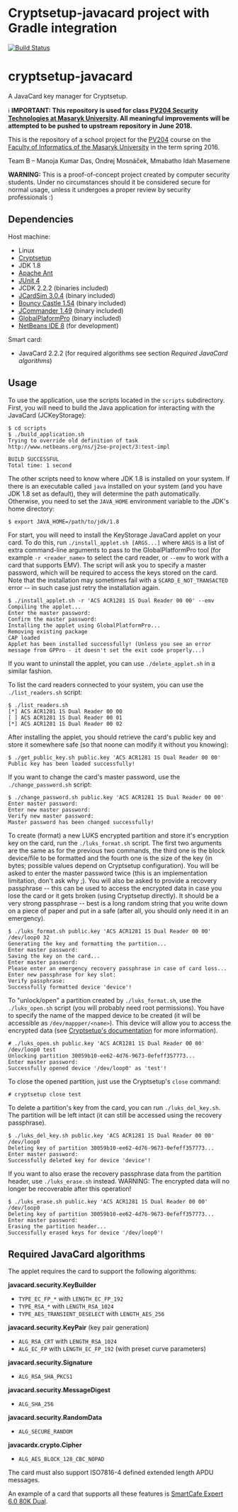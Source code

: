 # Cryptsetup-javacard project with Gradle integration

[![Build Status](https://travis-ci.org/JavaCardSpot-dev/cryptsetup-javacard.svg?branch=master)](https://travis-ci.org/JavaCardSpot-dev/cryptsetup-javacard)

# cryptsetup-javacard
A JavaCard key manager for Cryptsetup.

:information_source: **IMPORTANT: This repository is used for class [PV204 Security Technologies at Masaryk University](https://is.muni.cz/auth/predmety/predmet?lang=en;setlang=en;pvysl=3141746). All meaningful improvements will be attempted to be pushed to upstream repository in June 2018.**


This is the repository of a school project for the [PV204](https://is.muni.cz/predmet/fi/jaro2016/PV204?lang=en) course on the [Faculty of Informatics of the Masaryk University](https://www.fi.muni.cz) in the term spring 2016.

Team B &ndash; Manoja Kumar Das, Ondrej Mosnáček, Mmabatho Idah Masemene

**WARNING:** This is a proof-of-concept project created by computer security students. Under no circumstances should it be considered secure for normal usage, unless it undergoes a proper review by security professionals :)

## Dependencies

Host machine:
 * Linux
 * [Cryptsetup](https://gitlab.com/cryptsetup/cryptsetup/)
 * JDK 1.8
 * [Apache Ant](https://ant.apache.org/)
 * [JUnit 4](http://junit.org/junit4/)
 * JCDK 2.2.2 (binaries included)
 * [JCardSim 3.0.4](https://jcardsim.org) (binary included)
 * [Bouncy Castle 1.54](https://bouncycastle.org) (binary included)
 * [JCommander 1.49](http://jcommander.org/) (binary included)
 * [GlobalPlaformPro](https://github.com/martinpaljak/GlobalPlatformPro) (binary included)
 * [NetBeans IDE 8](https://netbeans.org/) (for development)

Smart card:
 * JavaCard 2.2.2 (for required algorithms see section *Required JavaCard algorithms*)

## Usage

To use the application, use the scripts located in the `scripts` subdirectory. First, you will need to build the Java application for interacting with the JavaCard (JCKeyStorage):
```
$ cd scripts
$ ./build_application.sh
Trying to override old definition of task http://www.netbeans.org/ns/j2se-project/3:test-impl

BUILD SUCCESSFUL
Total time: 1 second
```

The other scripts need to know where JDK 1.8 is installed on your system. If there is an executable called `java` installed on your system (and you have JDK 1.8 set as default), they will determine the path automatically. Otherwise, you need to set the `JAVA_HOME` environment variable to the JDK's home directory:
```
$ export JAVA_HOME=/path/to/jdk/1.8
```

For start, you will need to install the KeyStorage JavaCard applet on your card. To do this, run `./install_applet.sh [ARGS...]` where `ARGS` is a list of extra command-line arguments to pass to the GlobalPlatformPro tool (for example `-r <reader_name>` to select the card reader, or `--emv` to work with a card that supports EMV). The script will ask you to specify a master password, which will be required to access the keys stored on the card. Note that the installation may sometimes fail with a `SCARD_E_NOT_TRANSACTED` error -- in such case just retry the installation again.
```
$ ./install_applet.sh -r 'ACS ACR1281 1S Dual Reader 00 00' --emv
Compiling the applet...
Enter the master password: 
Confirm the master password: 
Installing the applet using GlobalPlatformPro...
Removing existing package
CAP loaded
Applet has been installed successfully! (Unless you see an error message from GPPro - it doesn't set the exit code properly...)
```

If you want to uninstall the applet, you can use `./delete_applet.sh` in a similar fashion.

To list the card readers connected to your system, you can use the `./list_readers.sh` script:
```
$ ./list_readers.sh
[*] ACS ACR1281 1S Dual Reader 00 00
[ ] ACS ACR1281 1S Dual Reader 00 01
[*] ACS ACR1281 1S Dual Reader 00 02
```

After installing the applet, you should retrieve the card's public key and store it somewhere safe (so that noone can modify it without you knowing):
```
$ ./get_public_key.sh public.key 'ACS ACR1281 1S Dual Reader 00 00'
Public key has been loaded successfully!
```

If you want to change the card's master password, use the `./change_password.sh` script:
```
$ ./change_password.sh public.key 'ACS ACR1281 1S Dual Reader 00 00'
Enter master password: 
Enter new master password: 
Verify new master password: 
Master password has been changed successfully!
```

To create (format) a new LUKS encrypted partition and store it's encryption key on the card, run the `./luks_format.sh` script. The first two arguments are the same as for the previous two commands, the third one is the block device/file to be formatted and the fourth one is the size of the key (in bytes; possible values depend on Cryptsetup configuration). You will be asked to enter the master password twice (this is an implementation limitation, don't ask why ;). You will also be asked to provide a recovery passphrase -- this can be used to access the encrypted data in case you lose the card or it gets broken (using Cryptsetup directly). It should be a very strong passphrase -- best is a long random string that you write down on a piece of paper and put in a safe (after all, you should only need it in an emergency).
```
$ ./luks_format.sh public.key 'ACS ACR1281 1S Dual Reader 00 00' /dev/loop0 32
Generating the key and formatting the partition...
Enter master password: 
Saving the key on the card...
Enter master password: 
Please enter an emergency recovery passphrase in case of card loss...
Enter new passphrase for key slot: 
Verify passphrase: 
Successfully formatted device 'device'!
```

To "unlock/open" a partition created by `./luks_format.sh`, use the `./luks_open.sh` script (you will probably need root permissions). You have to specify the name of the mapped device to be created (it will be accessible as `/dev/mappper/<name>`). This device will allow you to access the encrypted data (see [Cryptsetup's documentation](https://gitlab.com/cryptsetup/cryptsetup/wikis/FrequentlyAskedQuestions#2-setup) for more information).
```
# ./luks_open.sh public.key 'ACS ACR1281 1S Dual Reader 00 00' /dev/loop0 test
Unlocking partition 30059b10-ee62-4d76-9673-0efeff357773...
Enter master password: 
Successfully opened device '/dev/loop0' as 'test'! 
```

To close the opened partition, just use the Cryptsetup's `close` command:
```
# cryptsetup close test
```

To delete a partition's key from the card, you can run `./luks_del_key.sh`. The partition will be left intact (it can still be accessed using the recovery passphrase).
```
$ ./luks_del_key.sh public.key 'ACS ACR1281 1S Dual Reader 00 00' /dev/loop0
Deleting key of partition 30059b10-ee62-4d76-9673-0efeff357773...
Enter master password: 
Successfully deleted key for device 'device'!
```

If you want to also erase the recovery passphrase data from the partition header, use `./luks_erase.sh` instead. WARNING: The encrypted data will no longer be recoverable after this operation!
```
$ ./luks_erase.sh public.key 'ACS ACR1281 1S Dual Reader 00 00' /dev/loop0
Deleting key of partition 30059b10-ee62-4d76-9673-0efeff357773...
Enter master password:
Erasing the partition header...
Successfully erased keys for device '/dev/loop0'!
```

## Required JavaCard algorithms
The applet requires the card to support the following algorithms:

**javacard.security.KeyBuilder**
 * `TYPE_EC_FP_*` with `LENGTH_EC_FP_192`
 * `TYPE_RSA_*` with `LENGTH_RSA_1024`
 * `TYPE_AES_TRANSIENT_DESELECT` with `LENGTH_AES_256`

**javacard.security.KeyPair** (key pair generation)
 * `ALG_RSA_CRT` with `LENGTH_RSA_1024`
 * `ALG_EC_FP` with `LENGTH_EC_FP_192` (with preset curve parameters)

**javacard.security.Signature**
 * `ALG_RSA_SHA_PKCS1`

**javacard.security.MessageDigest**
 * `ALG_SHA_256`

**javacard.security.RandomData**
 * `ALG_SECURE_RANDOM`

**javacardx.crypto.Cipher**
 * `ALG_AES_BLOCK_128_CBC_NOPAD`

The card must also support ISO7816-4 defined extended length APDU messages.

An example of a card that supports all these features is [SmartCafe Expert 6.0 80K Dual](http://www.smartcardfocus.com/shop/ilp/id~684/smartcafe-expert-6-0-80k-dual-/p/index.shtml).
